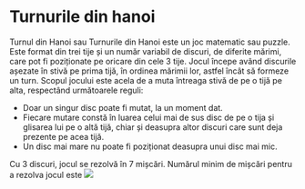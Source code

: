 # Turnurile din hanoi

Turnul din Hanoi sau Turnurile din Hanoi este un joc matematic sau puzzle. Este format din trei tije și un număr variabil de discuri, de diferite mărimi, care pot fi poziționate pe oricare din cele 3 tije. Jocul începe având discurile așezate în stivă pe prima tijă, în ordinea mărimii lor, astfel încât să formeze un turn. Scopul jocului este acela de a muta întreaga stivă de pe o tijă pe alta, respectând următoarele reguli:
  
   - Doar un singur disc poate fi mutat, la un moment dat.
   - Fiecare mutare constă în luarea celui mai de sus disc de pe o tija și glisarea lui pe o altă tijă, chiar și deasupra altor discuri care sunt deja prezente pe acea tijă.
   - Un disc mai mare nu poate fi poziționat deasupra unui disc mai mic.

Cu 3 discuri, jocul se rezolvă în 7 mișcări. Numărul minim de mișcări pentru a rezolva jocul este ![](F:/GitHub/proiect-sincretic/proiect-sincretic/51e4bd4ef2f9549d026cbf643a91c0d12a8c6794.svg)
